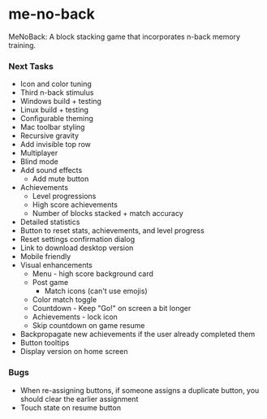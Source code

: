 # me-no-back
MeNoBack: A block stacking game that incorporates n-back memory training.


### Next Tasks
- Icon and color tuning
- Third n-back stimulus
- Windows build + testing
- Linux build + testing
- Configurable theming
- Mac toolbar styling
- Recursive gravity
- Add invisible top row
- Multiplayer
- Blind mode
- Add sound effects
  - Add mute button
- Achievements
  - Level progressions
  - High score achievements
  - Number of blocks stacked + match accuracy
- Detailed statistics
- Button to reset stats, achievements, and level progress
- Reset settings confirmation dialog
- Link to download desktop version
- Mobile friendly
- Visual enhancements
  - Menu - high score background card
  - Post game
    - Match icons (can't use emojis)
  - Color match toggle
  - Countdown - Keep "Go!" on screen a bit longer
  - Achievements - lock icon
  - Skip countdown on game resume
- Backpropagate new achievements if the user already completed them
- Button tooltips
- Display version on home screen

### Bugs
- When re-assigning buttons, if someone assigns a duplicate button, you should clear the earlier assignment
- Touch state on resume button

